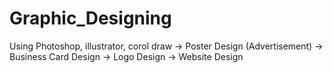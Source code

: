 # Graphic_Designing
Using Photoshop, illustrator, corol draw
-> Poster Design (Advertisement)
-> Business Card Design
-> Logo Design
-> Website Design
